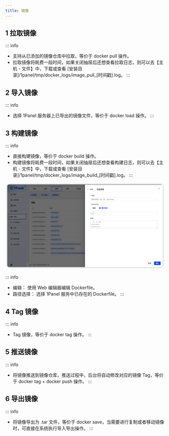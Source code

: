 ```yaml
---
title: 镜像
---
```


## 1 拉取镜像

::: info
- 支持从已添加的镜像仓库中拉取，等价于 docker pull 操作。
- 拉取镜像将耗费一段时间，如果关闭抽屉后还想查看拉取日志，则可以去【主机 - 文件】中，下载或查看 [安装目录]/1panel/tmp/docker_logs/image_pull_[时间戳].log。
:::

## 2 导入镜像

::: info
- 选择 1Panel 服务器上已导出的镜像文件，等价于 docker load 操作。
:::

## 3 构建镜像

::: info
- 直接构建镜像，等价于 docker build 操作。
- 构建镜像将耗费一段时间，如果关闭抽屉后还想查看构建日志，则可以去【主机 - 文件】中，下载或查看 [安装目录]/1panel/tmp/docker_logs/image_build_[时间戳].log。
:::

![img.png](../../img/containers/image_build.png)

::: info
- 编辑： 使用 Web 编辑器编辑 Dockerfile。
- 路径选择： 选择 1Panel 服务中已存在的 Dockerfile。
:::

## 4 Tag 镜像

::: info
- Tag 镜像，等价于 docker tag 操作。
:::

## 5 推送镜像

::: info
- 将镜像推送到镜像仓库，推送过程中，后台将自动修改对应的镜像 Tag，等价于 docker tag + docker push 操作。
:::

## 6 导出镜像

::: info
- 将镜像导出为 .tar 文件，等价于 docker save，当需要进行复制或者移动镜像时，可直接在系统执行导入导出操作。
:::